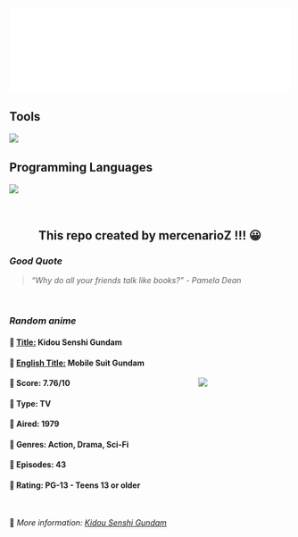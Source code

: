 
<img src="svg/nai.svg" />

<p>
  <h2>Tools</h2>
  <a href="https://skillicons.dev">
    <img src="https://skillicons.dev/icons?i=git,bash,vim,ubuntu,tensorflow,pytorch,docker,raspberrypi" />
  </a>

  <br />

  <h2>Programming Languages</h2>

  <a href="https://skillicons.dev">
    <img src="https://skillicons.dev/icons?i=python,c,cpp" />
  </a>
</p>

<br />

<h2 align="center">This repo created by mercenarioZ !!! 😀</h2>
<h3><i>Good Quote</i></h3>

<blockquote>
<i>
“Why do all your friends talk like books?” - Pamela Dean
</i>
</blockquote>

<br />

<h3><i>Random anime</i></h3>

<h4>
  <strong>🥭 <u>Title:</u></strong> Kidou Senshi Gundam
</h4>

<h4>🌿 <u>English Title:</u> Mobile Suit Gundam</h4>

<img align="right" width="165" src=https://cdn.myanimelist.net/images/anime/5/88524.jpg />

<h4>🌱 Score: 7.76/10</h4>

<h4>🌲 Type: TV</h4>

<h4>🌴 Aired: 1979</h4>

<h4>🌵 Genres: Action, Drama, Sci-Fi</h4>

<h4>🥑 Episodes: 43</h4>

<h4>🍏 Rating: PG-13 - Teens 13 or older</h4>

<br />

🍂 *More information: [Kidou Senshi Gundam](https://myanimelist.net/anime/80/Kidou_Senshi_Gundam)*
    